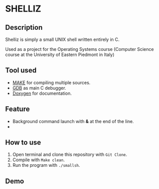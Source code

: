 # SHELLIZ

## Description
Shelliz is simply a small UNIX shell written entirely in C. 

Used as a project for the Operating Systems course (Computer Science course at the University of Eastern Piedmont in Italy)
## Tool used
- [MAKE](https://www.gnu.org/software/make/) for compiling multiple sources.
- [GDB](https://www.gnu.org/software/gdb/) as main C debugger.
- [Doxygen](https://www.doxygen.nl/index.html) for documentation.

## Feature
- Background command launch with **&** at the end of the line.
- 

## How to use

1. Open terminal and clone this repository with ```Git Clone```.
2. Compile with ```Make clean```.
3. Run the program with ```./smallsh```.

## Demo

